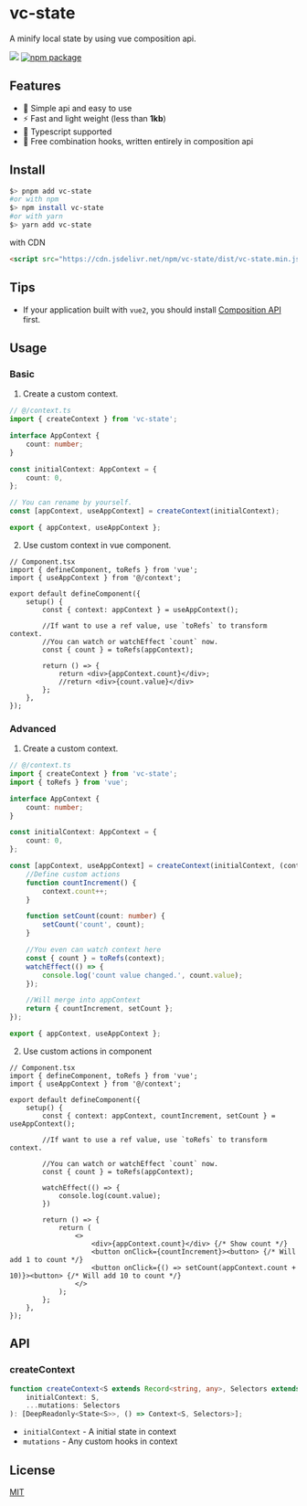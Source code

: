 # vc-state

A minify local state by using vue composition api.

[![](https://data.jsdelivr.com/v1/package/npm/vc-state/badge?style=rounded)](https://www.jsdelivr.com/package/npm/vc-state)
<a href="https://npmjs.com/package/vc-state"><img src="https://img.shields.io/npm/v/vc-state.svg" alt="npm package"></a>

## Features

-   🔧 Simple api and easy to use
-   ⚡️ Fast and light weight (less than **1kb**)
-   🔑 Typescript supported
-   💨 Free combination hooks, written entirely in composition api

## Install

```bash
$> pnpm add vc-state
#or with npm
$> npm install vc-state
#or with yarn
$> yarn add vc-state
```

with CDN

```html
<script src="https://cdn.jsdelivr.net/npm/vc-state/dist/vc-state.min.js"></script>
```

## Tips

-   If your application built with `vue2`, you should install [Composition API](https://www.npmjs.com/package/@vue/composition-api) first.

## Usage

### Basic

1. Create a custom context.

```ts
// @/context.ts
import { createContext } from 'vc-state';

interface AppContext {
    count: number;
}

const initialContext: AppContext = {
    count: 0,
};

// You can rename by yourself.
const [appContext, useAppContext] = createContext(initialContext);

export { appContext, useAppContext };
```

2. Use custom context in vue component.

```tsx
// Component.tsx
import { defineComponent, toRefs } from 'vue';
import { useAppContext } from '@/context';

export default defineComponent({
    setup() {
        const { context: appContext } = useAppContext();

        //If want to use a ref value, use `toRefs` to transform context.
        //You can watch or watchEffect `count` now.
        const { count } = toRefs(appContext);

        return () => {
            return <div>{appContext.count}</div>;
            //return <div>{count.value}</div>
        };
    },
});
```

### Advanced

1. Create a custom context.

```ts
// @/context.ts
import { createContext } from 'vc-state';
import { toRefs } from 'vue';

interface AppContext {
    count: number;
}

const initialContext: AppContext = {
    count: 0,
};

const [appContext, useAppContext] = createContext(initialContext, (context, setContext) => {
    //Define custom actions
    function countIncrement() {
        context.count++;
    }

    function setCount(count: number) {
        setCount('count', count);
    }

    //You even can watch context here
    const { count } = toRefs(context);
    watchEffect(() => {
        console.log('count value changed.', count.value);
    });

    //Will merge into appContext
    return { countIncrement, setCount };
});

export { appContext, useAppContext };
```

2. Use custom actions in component

```tsx
// Component.tsx
import { defineComponent, toRefs } from 'vue';
import { useAppContext } from '@/context';

export default defineComponent({
    setup() {
        const { context: appContext, countIncrement, setCount } = useAppContext();

        //If want to use a ref value, use `toRefs` to transform context.

        //You can watch or watchEffect `count` now.
        const { count } = toRefs(appContext);

        watchEffect(() => {
            console.log(count.value);
        })

        return () => {
            return (
                <>
                    <div>{appContext.count}</div> {/* Show count */}
                    <button onClick={countIncrement}><button> {/* Will add 1 to count */}
                    <button onClick={() => setCount(appContext.count + 10)}><button> {/* Will add 10 to count */}
                </>
            );
        };
    },
});
```

## API

### createContext

```ts
function createContext<S extends Record<string, any>, Selectors extends MutationInit<S>[] = MutationInit<S>[]>(
    initialContext: S,
    ...mutations: Selectors
): [DeepReadonly<State<S>>, () => Context<S, Selectors>];
```

-   `initialContext` - A initial state in context
-   `mutations` - Any custom hooks in context

## License

[MIT](LICENSE)
